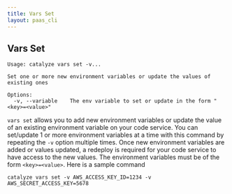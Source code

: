 ```yaml
---
title: Vars Set
layout: paas_cli
---
```


## Vars Set

```
Usage: catalyze vars set -v...

Set one or more new environment variables or update the values of existing ones

Options:
  -v, --variable    The env variable to set or update in the form "<key>=<value>"
```

`vars set` allows you to add new environment variables or update the value of an existing environment variable on your code service. You can set/update 1 or more environment variables at a time with this command by repeating the `-v` option multiple times. Once new environment variables are added or values updated, a <a data-unique="Redeploy">redeploy</a> is required for your code service to have access to the new values. The environment variables must be of the form `<key>=<value>`. Here is a sample command

```
catalyze vars set -v AWS_ACCESS_KEY_ID=1234 -v AWS_SECRET_ACCESS_KEY=5678
```
